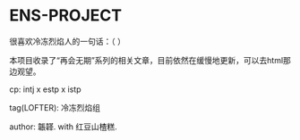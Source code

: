 # ENS-PROJECT

很喜欢冷冻烈焰人的一句话：（ ）

本项目收录了“再会无期”系列的相关文章，目前依然在缓慢地更新，可以去html那边观望。

cp: intj x estp x istp

tag(LOFTER): 冷冻烈焰组

author: 韔韚. with 红豆山楂糕.
